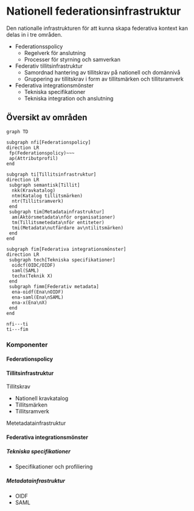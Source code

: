 # Nationell federationsinfrastruktur

Den nationalle infrastrukturen för att kunna skapa federativa kontext kan delas in i tre områden.
 - Federationsspolicy
    - Regelverk för anslutning
    - Processer för styrning och samverkan 
 - Federativ tillitsinfrastruktur 
    - Samordnad hantering av tillitskrav på nationell och domännivå
    - Gruppering av tillitskrav i form av tillitsmärken och tillitsramverk 
 - Federativa integrationsmönster
    - Tekniska specifikationer
    - Tekniska integration och anslutning

## Översikt av områden

```mermaid
graph TD

subgraph nfi[Federationspolicy]
direction LR     
 fp(Federationspolicy)~~~
 ap(Attributprofil)
end

subgraph ti[Tillitsinfrastruktur]
direction LR
 subgraph semantisk[Tillit]
  nkk(Kravkatalog)
  ntm(Katalog tillitsmärken)
  ntr(Tillitsramverk)
 end
 subgraph tim[Metadatainfrastruktur]
  am(Aktörsmetadata\nför organisationer)
  tm(Tillitsmetedata\nför entiteter)
  tmi(Metadata\nutfärdare av\ntilitsmärken)
 end
end

subgraph fim[Federativa integrationsmönster]
direction LR
 subgraph tech[Tekniska specifikationer]
  oidcf(OIDC/OIDF)
  saml(SAML)
  techx(Teknik X)
 end
 subgraph fimm[Federativ metadata]
  ena-oidf(Ena\nOIDF)
  ena-saml(Ena\nSAML)
  ena-x(Ena\nX)
 end
end

nfi---ti
ti---fim

```
### Komponenter

#### Federationspolicy

#### Tillitsinfrastruktur
Tillitskrav 
 - Nationell kravkatalog
 - Tillitsmärken
 - Tillitsramverk

Metetadatainfrastruktur

#### Federativa integrationsmönster
##### Tekniska specifikationer
 - Specifikationer och profiliering
##### Metadatainfrastruktur
 - OIDF
 - SAML
